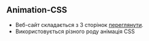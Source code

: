 ## Animation-CSS

- Веб-сайт складається з 3 сторінок [переглянути](https://romanyamelynets.github.io/animation-CSS/).
- Використовується різного роду анімація CSS
